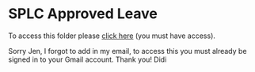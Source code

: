 # SPLC Approved Leave

To access this folder please [click here](https://drive.google.com/drive/folders/1wcTGpkfABWLBHbIV0sMau5YM4bjqt5HE?usp=sharing) (you must have access).

Sorry Jen, I forgot to add in my email, to access this you must already be signed in to your Gmail account. Thank you! Didi